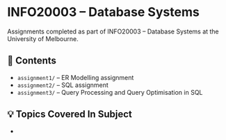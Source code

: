 # INFO20003 – Database Systems

Assignments completed as part of INFO20003 – Database Systems at the University of Melbourne.

## 📝 Contents

- `assignment1/` – ER Modelling assignment
- `assignment2/` – SQL assignment
- `assignment3/` – Query Processing and Query Optimisation in SQL

## 💡 Topics Covered In Subject

- 
